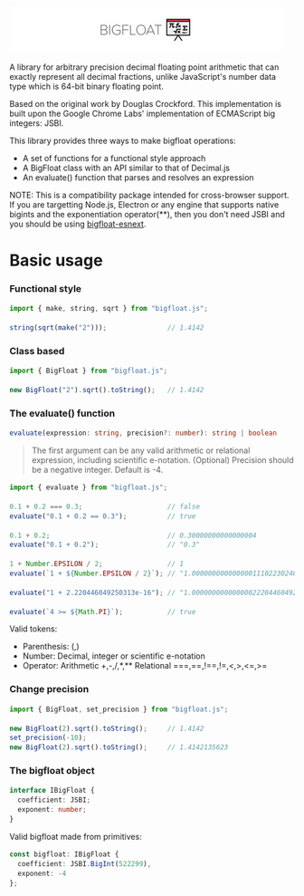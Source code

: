 [![BigFloat](https://raw.githubusercontent.com/davidmartinez10/bigfloat-esnext/master/bigfloat.jpg)](https://github.com/davidmartinez10/bigfloat)

A library for arbitrary precision decimal floating point arithmetic that can exactly represent all decimal fractions,
unlike JavaScript's number data type which is 64-bit binary floating point.

Based on the original work by Douglas Crockford.
This implementation is built upon the Google Chrome Labs' implementation of ECMAScript big integers: JSBI.

This library provides three ways to make bigfloat operations:
  - A set of functions for a functional style approach
  - A BigFloat class with an API similar to that of Decimal.js
  - An evaluate() function that parses and resolves an expression

NOTE: This is a compatibility package intended for cross-browser support. If you are targetting Node.js, Electron or any engine that supports native bigints and the exponentiation operator(**), then you don't need JSBI and you should be using [bigfloat-esnext](https://github.com/davidmartinez10/bigfloat-esnext).

# Basic usage
### Functional style
```typescript
import { make, string, sqrt } from "bigfloat.js";

string(sqrt(make("2")));               // 1.4142
```

### Class based
```typescript
import { BigFloat } from "bigfloat.js";

new BigFloat("2").sqrt().toString();   // 1.4142
```

### The evaluate() function
```typescript
evaluate(expression: string, precision?: number): string | boolean
```
>The first argument can be any valid arithmetic or relational expression, including scientific e-notation.
>(Optional) Precision should be a negative integer. Default is -4.
```typescript
import { evaluate } from "bigfloat.js";

0.1 + 0.2 === 0.3;                     // false
evaluate("0.1 + 0.2 == 0.3");          // true

0.1 + 0.2;                             // 0.30000000000000004
evaluate("0.1 + 0.2");                 // "0.3"

1 + Number.EPSILON / 2;                // 1
evaluate(`1 + ${Number.EPSILON / 2}`); // "1.00000000000000011102230246251565"

evaluate("1 + 2.220446049250313e-16"); // "1.0000000000000002220446049250313"

evaluate(`4 >= ${Math.PI}`);           // true
```

Valid tokens:
  - Parenthesis: (,)
  - Number: Decimal, integer or scientific e-notation
  - Operator: Arithmetic +,-,/,\*,\*\* Relational =\=\=,=\=,!==,!=,<,>,<=,>=
### Change precision
```typescript
import { BigFloat, set_precision } from "bigfloat.js";

new BigFloat(2).sqrt().toString();     // 1.4142
set_precision(-10);
new BigFloat(2).sqrt().toString();     // 1.4142135623
```
### The bigfloat object
```typescript
interface IBigFloat {
  coefficient: JSBI;
  exponent: number;
}
```
Valid bigfloat made from primitives:
```typescript
const bigfloat: IBigFloat {
  coefficient: JSBI.BigInt(522299),
  exponent: -4
};
```
